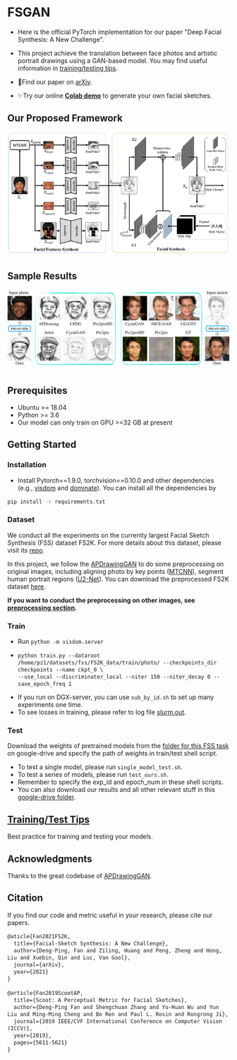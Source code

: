 
# FSGAN

+ Here is the official PyTorch implementation for our paper "Deep Facial Synthesis: A New Challenge".

+ This project achieve the translation between face photos and artistic portrait drawings using a GAN-based model.
    You may find useful information in  [training/testing tips](docs/tips.md).

+ 📕Find our paper on [arXiv](https://arxiv.org/abs/2112.15439).

+ ✨Try our online [**Colab demo**](https://colab.research.google.com/drive/1rv49wo3b4AZIIbEQdVQR2RfZF4p7YIOl?usp=sharing) to generate your own facial sketches.


## Our Proposed Framework

![Framework-FSGAN](README.assets/Framework-FSGAN.png)

## Sample Results

![Teaser](README.assets/Teaser.png)

## Prerequisites
- Ubuntu >= 18.04
- Python >= 3.6
- Our model can only train on GPU >=32 GB at present


## Getting Started
### Installation
- Install Pytorch\=\=1.9.0, torchvision\=\=0.10.0 and other dependencies (e.g., [visdom](https://github.com/facebookresearch/visdom) and [dominate](https://github.com/Knio/dominate)). You can install all the dependencies by
```bash
pip install -r requirements.txt
```

### Dataset

We conduct all the experiments on the currently largest Facial Sketch Synthesis (FSS) dataset FS2K. For more details about this dataset, please visit its [repo](https://github.com/DengPingFan/FS2K).

In this project, we follow the [APDrawingGAN](https://github.com/yiranran/APDrawingGAN/) to do some preprocessing on original images, including aligning photo by key points ([MTCNN](https://arxiv.org/abs/1604.02878)), segment human portrait regions ([U2-Net](https://arxiv.org/abs/2005.09007)). You can download the preprocessed FS2K dataset [here](https://drive.google.com/drive/folders/1A7EphDz3-Y2k9v1SBTY-dEQ7lxKD7wTt?usp=sharing).

**If you want to conduct the preprocessing on other images, see [preprocessing section](preprocess/readme.md).**

### Train
- Run `python -m visdom.server`

- ```shell
  python train.py --dataroot /home/pz1/datasets/fss/FS2K_data/train/photo/ --checkpoints_dir checkpoints --name ckpt_0 \
  --use_local --discriminator_local --niter 150 --niter_decay 0 --save_epoch_freq 1
  ```

+ If you run on DGX-server, you can use `sub_by_id.sh` to set up many experiments one time.
+ To see losses in training, please refer to log file [slurm.out](https://github.com/DengPingFan/FSGAN/blob/main/slurm-221823.out).

### Test

Download the weights of pretrained models from the [folder for this FSS task](https://drive.google.com/drive/folders/1A7EphDz3-Y2k9v1SBTY-dEQ7lxKD7wTt?usp=sharing) on google-drive and specify the path of weights in train/test shell script.

- To test a single model, please run `single_model_test.sh`.
- To test a series of models, please run `test_ours.sh`.
- Remember to specify the exp_id and epoch_num in these shell scripts.
- You can also download our results and all other relevant stuff in this [google-drive folder](https://drive.google.com/drive/folders/1A7EphDz3-Y2k9v1SBTY-dEQ7lxKD7wTt?usp=sharing).


## [Training/Test Tips](docs/tips.md)
Best practice for training and testing your models.

## Acknowledgments
Thanks to the great codebase of [APDrawingGAN](https://github.com/yiranran/APDrawingGAN).

## Citation

If you find our code and metric useful in your research, please cite our papers.

```
@aticle{Fan2021FS2K,
  title={Facial-Sketch Synthesis: A New Challenge},
  author={Deng-Ping, Fan and Ziling, Huang and Peng, Zheng and Hong, Liu and Xuebin, Qin and Luc, Van Gool},
  journal={arXiv},
  year={2021}
}

@article{Fan2019ScootAP,
  title={Scoot: A Perceptual Metric for Facial Sketches},
  author={Deng-Ping Fan and Shengchuan Zhang and Yu-Huan Wu and Yun Liu and Ming-Ming Cheng and Bo Ren and Paul L. Rosin and Rongrong Ji},
  journal={2019 IEEE/CVF International Conference on Computer Vision (ICCV)},
  year={2019},
  pages={5611-5621}
}
```

## 
